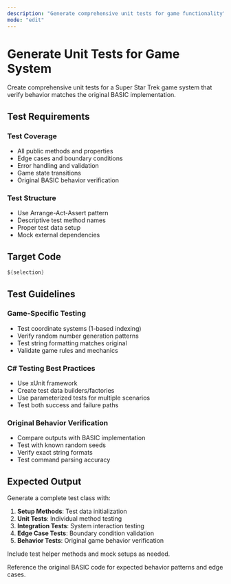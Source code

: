 ```yaml
---
description: "Generate comprehensive unit tests for game functionality"
mode: "edit"
---
```


# Generate Unit Tests for Game System

Create comprehensive unit tests for a Super Star Trek game system that verify behavior matches the original BASIC implementation.

## Test Requirements

### Test Coverage
- All public methods and properties
- Edge cases and boundary conditions
- Error handling and validation
- Game state transitions
- Original BASIC behavior verification

### Test Structure
- Use Arrange-Act-Assert pattern
- Descriptive test method names
- Proper test data setup
- Mock external dependencies

## Target Code

```csharp
${selection}
```

## Test Guidelines

### Game-Specific Testing
- Test coordinate systems (1-based indexing)
- Verify random number generation patterns
- Test string formatting matches original
- Validate game rules and mechanics

### C# Testing Best Practices
- Use xUnit framework
- Create test data builders/factories
- Use parameterized tests for multiple scenarios
- Test both success and failure paths

### Original Behavior Verification
- Compare outputs with BASIC implementation
- Test with known random seeds
- Verify exact string formats
- Test command parsing accuracy

## Expected Output

Generate a complete test class with:
1. **Setup Methods**: Test data initialization
2. **Unit Tests**: Individual method testing
3. **Integration Tests**: System interaction testing
4. **Edge Case Tests**: Boundary condition validation
5. **Behavior Tests**: Original game behavior verification

Include test helper methods and mock setups as needed.

Reference the original BASIC code for expected behavior patterns and edge cases.
